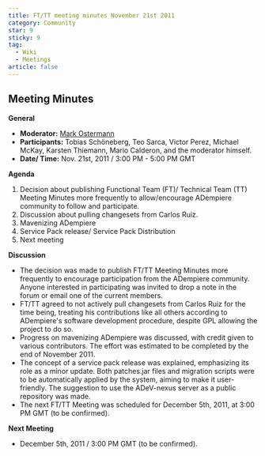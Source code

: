 ```yaml
---
title: FT/TT meeting minutes November 21st 2011
category: Community
star: 9
sticky: 9
tag:
  - Wiki
  - Meetings
article: false
---
```


## Meeting Minutes

**General**
- **Moderator:** [Mark Ostermann](https://wiki.adempiere.net/User:Mark_o)
- **Participants:** Tobias Schöneberg, Teo Sarca, Victor Perez, Michael McKay, Karsten Thiemann, Mario Calderon, and the moderator himself.
- **Date/ Time:** Nov. 21st, 2011 / 3:00 PM - 5:00 PM GMT

**Agenda**
1. Decision about publishing Functional Team (FT)/ Technical Team (TT) Meeting Minutes more frequently to allow/encourage ADempiere community to follow and participate. 
2. Discussion about pulling changesets from Carlos Ruiz.
3. Mavenizing ADempiere
4. Service Pack release/ Service Pack Distribution
5. Next meeting

**Discussion**
- The decision was made to publish FT/TT Meeting Minutes more frequently to encourage participation from the ADempiere community. Anyone interested in participating was invited to drop a note in the forum or email one of the current members.
- FT/TT agreed to not actively pull changesets from Carlos Ruiz for the time being, treating his contributions like all others according to ADempiere's software development procedure, despite GPL allowing the project to do so.
- Progress on mavenizing ADempiere was discussed, with credit given to various contributors. The effort was estimated to be completed by the end of November 2011.
- The concept of a service pack release was explained, emphasizing its role as a minor update. Both patches.jar files and migration scripts were to be automatically applied by the system, aiming to make it user-friendly. The suggestion to use the ADeV-nexus server as a public repository was made.
- The next FT/TT Meeting was scheduled for December 5th, 2011, at 3:00 PM GMT (to be confirmed).

**Next Meeting**
- December 5th, 2011 / 3:00 PM GMT (to be confirmed).
